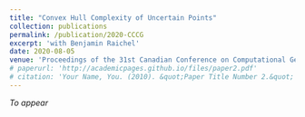 ```yaml
---
title: "Convex Hull Complexity of Uncertain Points"
collection: publications
permalink: /publication/2020-CCCG
excerpt: 'with Benjamin Raichel'
date: 2020-08-05
venue: 'Proceedings of the 31st Canadian Conference on Computational Geometry, CCCG 2020, August 5-7'
# paperurl: 'http://academicpages.github.io/files/paper2.pdf'
# citation: 'Your Name, You. (2010). &quot;Paper Title Number 2.&quot; <i>Journal 1</i>. 1(2).'
---
```

*To appear*
<!-- This paper is about the number 2. The number 3 is left for future work. -->

<!-- [Download paper here](http://academicpages.github.io/files/paper2.pdf) -->

<!-- Recommended citation: Your Name, You. (2010). "Paper Title Number 2." <i>Journal 1</i>. 1(2). -->